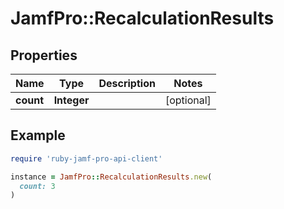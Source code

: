 # JamfPro::RecalculationResults

## Properties

| Name | Type | Description | Notes |
| ---- | ---- | ----------- | ----- |
| **count** | **Integer** |  | [optional] |

## Example

```ruby
require 'ruby-jamf-pro-api-client'

instance = JamfPro::RecalculationResults.new(
  count: 3
)
```

